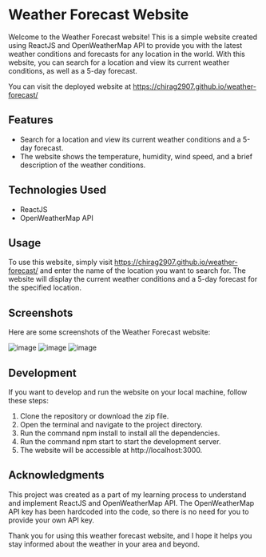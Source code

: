 # Weather Forecast Website
Welcome to the Weather Forecast website! This is a simple website created using ReactJS and OpenWeatherMap API to provide you with the latest weather conditions and forecasts for any location in the world. With this website, you can search for a location and view its current weather conditions, as well as a 5-day forecast.

You can visit the deployed website at https://chirag2907.github.io/weather-forecast/

## Features
- Search for a location and view its current weather conditions and a 5-day forecast.
- The website shows the temperature, humidity, wind speed, and a brief description of the weather conditions.
## Technologies Used
- ReactJS 
- OpenWeatherMap API
## Usage
To use this website, simply visit https://chirag2907.github.io/weather-forecast/ and enter the name of the location you want to search for. The website will display the current weather conditions and a 5-day forecast for the specified location.

## Screenshots
Here are some screenshots of the Weather Forecast website:

![image](https://user-images.githubusercontent.com/83646765/218955421-272832f4-54ce-4660-b812-4f9d818ba0b1.png)
![image](https://user-images.githubusercontent.com/83646765/218955872-068e0d2e-8b8d-43ae-aa8c-db9379d8f80b.png)
![image](https://user-images.githubusercontent.com/83646765/218955992-4c9c702c-ce6e-4b04-9dda-c0044dc8c87e.png)

## Development
If you want to develop and run the website on your local machine, follow these steps:

1. Clone the repository or download the zip file.
2. Open the terminal and navigate to the project directory.
3. Run the command npm install to install all the dependencies.
4. Run the command npm start to start the development server.
5. The website will be accessible at http://localhost:3000.
## Acknowledgments
This project was created as a part of my learning process to understand and implement ReactJS and OpenWeatherMap API. The OpenWeatherMap API key has been hardcoded into the code, so there is no need for you to provide your own API key.

Thank you for using this weather forecast website, and I hope it helps you stay informed about the weather in your area and beyond.
